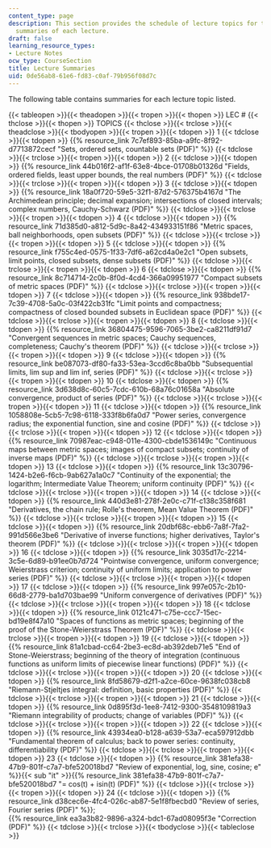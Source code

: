 ```yaml
---
content_type: page
description: This section provides the schedule of lecture topics for the course and
  summaries of each lecture.
draft: false
learning_resource_types:
- Lecture Notes
ocw_type: CourseSection
title: Lecture Summaries
uid: 0de56ab8-61e6-fd83-c0af-79b956f08d7c
---
```

The following table contains summaries for each lecture topic listed.

{{< tableopen >}}{{< theadopen >}}{{< tropen >}}{{< thopen >}}
LEC #
{{< thclose >}}{{< thopen >}}
TOPICS
{{< thclose >}}{{< trclose >}}{{< theadclose >}}{{< tbodyopen >}}{{< tropen >}}{{< tdopen >}}
1
{{< tdclose >}}{{< tdopen >}}
{{% resource_link 7c7ef893-85ba-a9fc-8f92-d7713872cecf "Sets, ordered sets, countable sets (PDF)" %}}
{{< tdclose >}}{{< trclose >}}{{< tropen >}}{{< tdopen >}}
2
{{< tdclose >}}{{< tdopen >}}
{{% resource_link 44b016f2-af1f-63e8-4bce-01708b01326d "Fields, ordered fields, least upper bounds, the real numbers (PDF)" %}}
{{< tdclose >}}{{< trclose >}}{{< tropen >}}{{< tdopen >}}
3
{{< tdclose >}}{{< tdopen >}}
{{% resource_link 18a0f720-59e5-32f1-87d2-576375b4167d "The Archimedean principle; decimal expansion; intersections of closed intervals; complex numbers, Cauchy-Schwarz (PDF)" %}}
{{< tdclose >}}{{< trclose >}}{{< tropen >}}{{< tdopen >}}
4
{{< tdclose >}}{{< tdopen >}}
{{% resource_link 71d385d0-a812-5d9c-8a42-434933151f86 "Metric spaces, ball neighborhoods, open subsets (PDF)" %}}
{{< tdclose >}}{{< trclose >}}{{< tropen >}}{{< tdopen >}}
5
{{< tdclose >}}{{< tdopen >}}
{{% resource_link f755c4ed-0575-1f33-7df6-a62cd4a0e2c1 "Open subsets, limit points, closed subsets, dense subsets (PDF)" %}}
{{< tdclose >}}{{< trclose >}}{{< tropen >}}{{< tdopen >}}
6
{{< tdclose >}}{{< tdopen >}}
{{% resource_link 8c714714-2c0b-8f0d-4cd4-366a09951977 "Compact subsets of metric spaces (PDF)" %}}
{{< tdclose >}}{{< trclose >}}{{< tropen >}}{{< tdopen >}}
7
{{< tdclose >}}{{< tdopen >}}
{{% resource_link 938bde17-7c39-4708-5a0c-03f422cb31fc "Limit points and compactness; compactness of closed bounded subsets in Euclidean space (PDF)" %}}
{{< tdclose >}}{{< trclose >}}{{< tropen >}}{{< tdopen >}}
8
{{< tdclose >}}{{< tdopen >}}
{{% resource_link 36804475-9596-7065-3be2-ca8211df91d7 "Convergent sequences in metric spaces; Cauchy sequences, completeness; Cauchy's theorem (PDF)" %}}
{{< tdclose >}}{{< trclose >}}{{< tropen >}}{{< tdopen >}}
9
{{< tdclose >}}{{< tdopen >}}
{{% resource_link be087073-df80-fa33-53ea-3ccd6c8ba0bb "Subsequential limits, lim sup and lim inf, series (PDF)" %}}
{{< tdclose >}}{{< trclose >}}{{< tropen >}}{{< tdopen >}}
10
{{< tdclose >}}{{< tdopen >}}
{{% resource_link 3d638d8c-60c5-7cdc-610b-68a76c01658a "Absolute convergence, product of series (PDF)" %}}
{{< tdclose >}}{{< trclose >}}{{< tropen >}}{{< tdopen >}}
11
{{< tdclose >}}{{< tdopen >}}
{{% resource_link 1058808e-5cb5-7c98-6118-333f8b6fa0d7 "Power series, convergence radius; the exponential function, sine and cosine (PDF)" %}}
{{< tdclose >}}{{< trclose >}}{{< tropen >}}{{< tdopen >}}
12
{{< tdclose >}}{{< tdopen >}}
{{% resource_link 70987eac-c948-011e-4300-cbde1536149c "Continuous maps between metric spaces; images of compact subsets; continuity of inverse maps (PDF)" %}}
{{< tdclose >}}{{< trclose >}}{{< tropen >}}{{< tdopen >}}
13
{{< tdclose >}}{{< tdopen >}}
{{% resource_link 13c30796-1424-b2e6-f6cb-9ab627a1a0c7 "Continuity of the exponential; the logarithm; Intermediate Value Theorem; uniform continuity (PDF)" %}}
{{< tdclose >}}{{< trclose >}}{{< tropen >}}{{< tdopen >}}
14
{{< tdclose >}}{{< tdopen >}}
{{% resource_link 440d3e81-278f-2e0c-c71f-c138c358f681 "Derivatives, the chain rule; Rolle's theorem, Mean Value Theorem (PDF)" %}}
{{< tdclose >}}{{< trclose >}}{{< tropen >}}{{< tdopen >}}
15
{{< tdclose >}}{{< tdopen >}}
{{% resource_link 20dbf68c-ebb6-7a8f-7fa2-991d566e3be6 "Derivative of inverse functions; higher derivatives, Taylor's theorem (PDF)" %}}
{{< tdclose >}}{{< trclose >}}{{< tropen >}}{{< tdopen >}}
16
{{< tdclose >}}{{< tdopen >}}
{{% resource_link 3035d17c-2214-3c5e-6d89-b91ee0b7d724 "Pointwise convergence, uniform convergence; Weierstrass criterion; continuity of uniform limits; application to power series (PDF)" %}}
{{< tdclose >}}{{< trclose >}}{{< tropen >}}{{< tdopen >}}
17
{{< tdclose >}}{{< tdopen >}}
{{% resource_link 997e057c-2b10-66d8-2779-ba1d703bae99 "Uniform convergence of derivatives (PDF)" %}}
{{< tdclose >}}{{< trclose >}}{{< tropen >}}{{< tdopen >}}
18
{{< tdclose >}}{{< tdopen >}}
{{% resource_link 0121c471-c75e-ccc7-15ec-bd19e8f47a10 "Spaces of functions as metric spaces; beginning of the proof of the Stone-Weierstrass Theorem (PDF)" %}}
{{< tdclose >}}{{< trclose >}}{{< tropen >}}{{< tdopen >}}
19
{{< tdclose >}}{{< tdopen >}}
{{% resource_link 81a1cbad-cc64-2be3-ec8d-ab392deb71e5 "End of Stone-Weierstrass; beginning of the theory of integration (continuous functions as uniform limits of piecewise linear functions) (PDF)" %}}
{{< tdclose >}}{{< trclose >}}{{< tropen >}}{{< tdopen >}}
20
{{< tdclose >}}{{< tdopen >}}
{{% resource_link 8fd58679-d2f1-a2ce-60ce-9638fc038cb8 "Riemann-Stjeltjes integral: definition, basic properties (PDF)" %}}
{{< tdclose >}}{{< trclose >}}{{< tropen >}}{{< tdopen >}}
21
{{< tdclose >}}{{< tdopen >}}
{{% resource_link 0d895f3d-1ee8-7412-9300-3548109819a3 "Riemann integrability of products; change of variables (PDF)" %}}
{{< tdclose >}}{{< trclose >}}{{< tropen >}}{{< tdopen >}}
22
{{< tdclose >}}{{< tdopen >}}
{{% resource_link 43934ea0-b128-a639-53a7-eca597912dbb "Fundamental theorem of calculus; back to power series: continuity, differentiability (PDF)" %}}
{{< tdclose >}}{{< trclose >}}{{< tropen >}}{{< tdopen >}}
23
{{< tdclose >}}{{< tdopen >}}
{{% resource_link 381efa38-47b9-801f-c7a7-bfe520018bd7 "Review of exponential, log, sine, cosine; e" %}}{{< sub \"it\" >}}{{% resource_link 381efa38-47b9-801f-c7a7-bfe520018bd7 "= cos(t) + isin(t) (PDF)" %}}
{{< tdclose >}}{{< trclose >}}{{< tropen >}}{{< tdopen >}}
24
{{< tdclose >}}{{< tdopen >}}
{{% resource_link d38cec6e-4fc4-026c-ab87-5e1f8fbecbd0 "Review of series, Fourier series (PDF)" %}};   
{{% resource_link ea3a3b82-9896-a324-bdc1-67ad08095f3e "Correction (PDF)" %}}
{{< tdclose >}}{{< trclose >}}{{< tbodyclose >}}{{< tableclose >}}